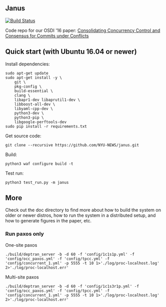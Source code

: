 
## Janus 
[![Build Status](https://travis-ci.org/NYU-NEWS/janus.svg?branch=master)](https://travis-ci.org/NYU-NEWS/janus)

Code repo for our OSDI '16 paper:
[Consolidating Concurrency Control and Consensus for Commits under Conflicts](http://mpaxos.com/pub/janus-osdi16.pdf)


## Quick start (with Ubuntu 16.04 or newer)

Install dependencies:

```
sudo apt-get update
sudo apt-get install -y \
    git \
    pkg-config \
    build-essential \
    clang \
    libapr1-dev libaprutil1-dev \
    libboost-all-dev \
    libyaml-cpp-dev \
    python3-dev \
    python3-pip \
    libgoogle-perftools-dev
sudo pip install -r requirements.txt
```

Get source code:
```
git clone --recursive https://github.com/NYU-NEWS/janus.git
```

Build:

```
python3 waf configure build -t

```
Test run:
```
python3 test_run.py -m janus
```

## More
Check out the doc directory to find more about how to build the system on older or newer distros, how to run the system in a distributed setup, and how to generate figures in the paper, etc.
<!-- 
## Do some actual good
For every star collected on this project, I will make a $25 charity loan via [Kiva] (https://www.kiva.org/invitedby/gzcdm3147?utm_campaign=permurl-share-invite-normal&utm_medium=referral&utm_content=gzcdm3147&utm_source=mpaxos.com).
-->

### Run paxos only

One-site paxos
```
./build/deptran_server -b -d 60 -f 'config/1c1s1p.yml' -f 'config/occ_paxos.yml' -f 'config/tpcc.yml' -f 'config/concurrent_1.yml' -p 5555 -t 10 1>'./log/proc-localhost.log' 2>'./log/proc-localhost.err'
```

Multi-site paxos
```
./build/deptran_server -b -d 60 -f 'config/1c1s3r1p.yml' -f 'config/occ_paxos.yml' -f 'config/tpcc.yml' -f 'config/concurrent_1.yml' -p 5555 -t 10 1>'./log/proc-localhost.log' 2>'./log/proc-localhost.err'
```